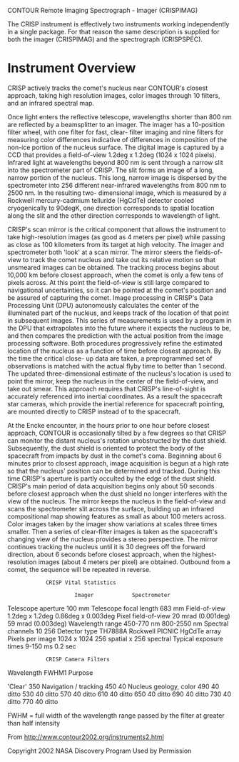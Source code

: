
 
CONTOUR Remote Imaging Spectrograph - Imager (CRISPIMAG)
 
The CRISP instrument is effectively two instruments working independently
in a single package.  For that reason the same description is supplied
for both the imager (CRISPIMAG) and the spectrograph (CRISPSPEC).
 
Instrument Overview
===================
CRISP actively tracks the comet's nucleus near CONTOUR's closest approach,
taking high resolution images, color images through 10 filters, and an
infrared spectral map.
 
 
Once light enters the reflective telescope, wavelengths shorter than 800 nm
are reflected by a beamsplitter to an imager. The imager has a 10-position
filter wheel, with one filter for fast, clear- filter imaging and nine
filters for measuring color differences indicative of differences in
composition of the non-ice portion of the nucleus surface. The digital image
is captured by a CCD that provides a field-of-view 1.2deg x 1.2deg (1024 x
1024 pixels). Infrared light at wavelengths beyond 800 nm is sent through a
narrow slit into the spectrometer part of CRISP. The slit forms an image of a
long, narrow portion of the nucleus. This long, narrow image is dispersed by
the spectrometer into 256 different near-infrared wavelengths from 800 nm to
2500 nm. In the resulting two- dimensional image, which is measured by a
Rockwell mercury-cadmium telluride (HgCdTe) detector cooled cryogenically to
90degK, one direction corresponds to spatial location along the slit and the
other direction corresponds to wavelength of light.
 
 
CRISP's scan mirror is the critical component that allows the instrument to
take high-resolution images (as good as 4 meters per pixel) while passing as
close as 100 kilometers from its target at high velocity. The imager and
spectrometer both 'look' at a scan mirror. The mirror steers the
fields-of-view to track the comet nucleus and take out its relative motion so
that unsmeared images can be obtained. The tracking process begins about
10,000 km before closest approach, when the comet is only a few tens of
pixels across. At this point the field-of-view is still large compared to
navigational uncertainties, so it can be pointed at the comet's position and
be assured of capturing the comet. Image processing in CRISP's Data
Processing Unit (DPU) autonomously calculates the center of the illuminated
part of the nucleus, and keeps track of the location of that point in
subsequent images. This series of measurements is used by a program in the
DPU that extrapolates into the future where it expects the nucleus to be, and
then compares the prediction with the actual position from the image
processing software. Both procedures progressively refine the estimated
location of the nucleus as a function of time before closest approach. By the
time the critical close- up data are taken, a preprogrammed set of
observations is matched with the actual flyby time to better than 1 second.
The updated three-dimensional estimate of the nucleus's location is used to
point the mirror, keep the nucleus in the center of the field-of-view, and
take out smear. This approach requires that CRISP's line-of-sight is
accurately referenced into inertial coordinates. As a result the spacecraft
star cameras, which provide the inertial reference for spacecraft pointing,
are mounted directly to CRISP instead of to the spacecraft.
 
At the Encke encounter, in the hours prior to one hour before closest
approach, CONTOUR is occasionally tilted by a few degrees so that CRISP can
monitor the distant nucleus's rotation unobstructed by the dust shield.
Subsequently, the dust shield is oriented to protect the body of the
spacecraft from impacts by dust in the comet's coma. Beginning about 6
minutes prior to closest approach, image acquisition is begun at a high rate
so that the nucleus' position can be determined and tracked. During this time
CRISP's aperture is partly occulted by the edge of the dust shield. CRISP's
main period of data acquisition begins only about 50 seconds before closest
approach when the dust shield no longer interferes with the view of the
nucleus. The mirror keeps the nucleus in the field-of-view and scans the
spectrometer slit across the surface, building up an infrared compositional
map showing features as small as about 100 meters across. Color images taken
by the imager show variations at scales three times smaller. Then a series of
clear-filter images is taken as the spacecraft's changing view of the nucleus
provides a stereo perspective. The mirror continues tracking the nucleus
until it is 30 degrees off the forward direction, about 6 seconds before
closest approach, when the highest-resolution images (about 4 meters per
pixel) are obtained. Outbound from a comet, the sequence will be repeated in
reverse.
 
                CRISP Vital Statistics
 
                         Imager            Spectrometer
 
Telescope aperture       100 mm
Telescope focal length   683 mm
Field-of-view            1.2deg x 1.2deg       0.86deg x 0.003deg
Pixel field-of-view      20 mrad (0.001deg)  59 mrad (0.003deg)
Wavelength range         450-770 nm        800-2550 nm
Spectral channels        10                256
Detector type            TH7888A Rockwell  PICNIC HgCdTe array
Pixels per image         1024 x 1024       256 spatial x 256 spectral
Typical exposure times   9-150 ms          0.2 sec
 
 
                CRISP Camera Filters
 
Wavelength   FWHM1    Purpose
 
'Clear'      350      Navigation / tracking
450          40       Nucleus geology, color
490          40       ditto
530          40       ditto
570          40       ditto
610          40       ditto
650          40       ditto
690          40       ditto
730          40       ditto
770          40       ditto
 
FWHM = full width of the wavelength range passed by the filter at greater
than half intensity
 
From http://www.contour2002.org/instruments2.html
 
Copyright 2002 NASA Discovery Program
Used by Permission

        